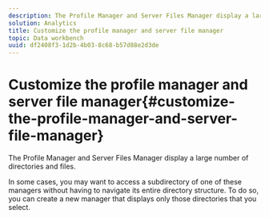 ```yaml
---
description: The Profile Manager and Server Files Manager display a large number of directories and files.
solution: Analytics
title: Customize the profile manager and server file manager
topic: Data workbench
uuid: df2408f3-1d2b-4b03-8c68-b57d88e2d3de
---
```


# Customize the profile manager and server file manager{#customize-the-profile-manager-and-server-file-manager}

The Profile Manager and Server Files Manager display a large number of directories and files.

 In some cases, you may want to access a subdirectory of one of these managers without having to navigate its entire directory structure. To do so, you can create a new manager that displays only those directories that you select. 
